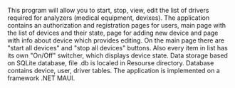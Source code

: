 This program will allow you to start, stop, view, edit the list of drivers required for analyzers (medical equipment, devixes).
The application contains an authorization and registration pages for users, main page with the list of devices and their state, page for adding new device and page with info about device which provides editing.
On the main page there are "start all devices" and "stop all devices" buttons. Also every item in list has its own "On/Off" switcher, which displays device state.
Data storage based on SQLite database, file .db is localed in Resourse directory. Database contains device, user, driver tables. 
The application is implemented on a framework .NET MAUI. 


